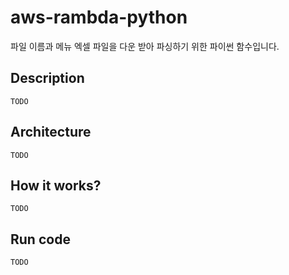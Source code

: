 # aws-rambda-python

파일 이름과 메뉴 엑셀 파일을 다운 받아 파싱하기 위한 파이썬 함수입니다.

## Description

```
TODO
```

## Architecture

```
TODO
```

## How it works?

```
TODO
```

## Run code

```
TODO
```
